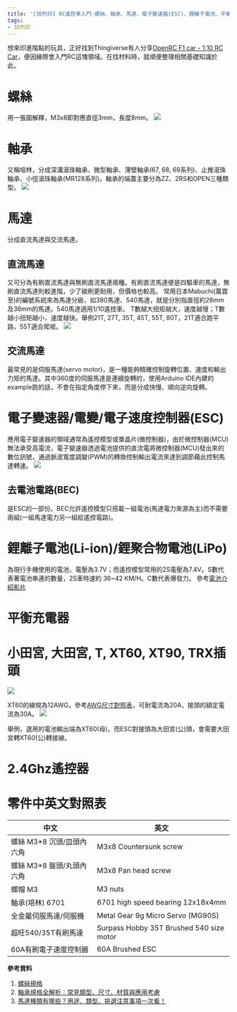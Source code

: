 ```yaml
---
title: '[3D列印] RC遙控車入門-螺絲、軸承、馬達、電子變速器(ESC)、鋰離子電池、平衡充電器、插頭、2.4Ghz遙控器'
tags:
- 3D列印
---
```

想來印進階點的玩具，正好找到Thingiverse有人分享[OpenRC F1 car - 1:10 RC Car](https://www.thingiverse.com/thing:1193309)，便因緣際會入門RC這塊領域。在找材料時，就順便整理相關基礎知識於此。
<!--more-->

# 螺絲

用一張圖解釋，M3x8即對應直徑3mm，長度8mm。
![](/assets/m3.png)

# 軸承

又稱培林，分成深溝滾珠軸承、微型軸承、薄壁軸承(67, 68, 69系列)、止推滾珠軸承、小徑滾珠軸承(MR128系列)。軸承的端蓋主要分為ZZ、2RS和OPEN三種類型。
![](/assets/bearing.png)

# 馬達

分成直流馬達與交流馬達。

## 直流馬達

又可分為有刷直流馬達與無刷直流馬達兩種。有刷直流馬達便是四驅車的馬達，無刷直流馬達則較進階，少了碳刷更耐用，但價格也較高。
常用日本Mabuchi(萬寶至)的編號系統來為馬達分級，如380馬達、540馬達，就是分別指直徑約28mm及36mm的馬達。540馬達適用1/10遙控車。
T數越大扭矩越大，速度越慢；T數越小扭矩越小，速度越快。舉例21T, 27T, 35T, 45T, 55T, 80T，21T適合跑平路，55T適合爬坡。
![](/assets/motor.png)

## 交流馬達

最常見的是伺服馬達(servo motor)，是一種能夠精確控制旋轉位置、速度和輸出力矩的馬達。其中360度的伺服馬達是連續旋轉的，使用Arduino IDE內建的example跑的話，不會在指定角度停下來，而是分成快慢、順向逆向旋轉。

# 電子變速器/電變/電子速度控制器(ESC)

應用電子變速器的領域通常為遙控模型或單晶片(微控制器)，由於微控制器(MCU)無法承受高電流，電子變速器透過電池提供的直流電將微控制器(MCU)發出來的數位訊號，通過脈波寬度調變(PWM)的轉換控制輸出電流來達到調節藉此控制馬達轉速。
![](/assets/esc.png)

## 去電池電路(BEC)

是ESC的一部份。BEC允許遙控模型只搭載一組電池(馬達電力來源為主)而不需要兩組(一組馬達電力另一組給遙控電路)。

# 鋰離子電池(Li-ion)/鋰聚合物電池(LiPo) 

為現行手機使用的電池，電壓為3.7V；而遙控模型常用的2S電壓為7.4V。S數代表著電池串連的數量，2S車時速約 36~42 KM/H。C數代表爆發力。
參考[電池介紹影片](https://youtu.be/FhCqE8k54fE)

# 平衡充電器

# 小田宮, 大田宮, T, XT60, XT90, TRX插頭

![](/assets/wire.png)

XT60的線規為12AWG，參考[AWG尺寸對照表](https://zh.wikipedia.org/zh-tw/美国线规#AWG尺寸对照表)，可耐電流為20A，接頭的額定電流為30A。
![](/assets/xt60.jpg)

舉例，選用的電池輸出端為XT60(母)，而ESC對接頭為大田宮(公)頭，會需要大田宮轉XT60(公)轉接線。

# 2.4Ghz遙控器

# 零件中英文對照表

|中文                   |英文                   |
|-----------------------|----------------------|
|螺絲 M3*8 沉頭/皿頭內六角|M3x8 Countersunk screw|
|螺絲 M3*8 盤頭/丸頭內六角|M3x8 Pan head screw   |
|螺帽 M3                 |M3 nuts               |
|軸承(培林) 6701         |6701 high speed bearing 12x18x4mm|
|全金屬伺服馬達/伺服機    |Metal Gear 9g Micro Servo (MG90S)|
|超旺540/35T有刷馬達     |Surpass Hobby 35T Brushed 540 size motor|
|60A有刷電子速度控制器    |60A Brushed ESC       |

**參考資料**
1. [螺絲規格](https://screwtechbuy.com/collections/%E8%9E%BA%E7%B5%B2-f%E9%A0%AD)
2. [軸承規格全解析：常見類型、尺寸、材質與應用考慮](https://iskbearing.com.tw/news/knowledge/introduction-to-bearing-specifications)
3. [馬達種類有哪些？用途、類型、挑選注意事項一次看！](https://www.sesamemotor.com/blog_detail/motor-select-tips)